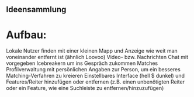 ## Ideensammlung

# Aufbau: 

Lokale Nutzer finden mit einer kleinen Mapp und Anzeige wie weit man voneinander entfernt ist (ähnlich Loovoo)
Video- bzw. Nachrichten Chat mit vorgegeben Icebreakern um ins Gespräch zukommen
Matches
Profilverwaltung mit persönlichen Angaben zur Person, um ein besseres Matching-Verfahren zu kreieren
Einstellbares Interface (hell $ dunkel) und Features/Reiter hinzufügen oder entfernen (z.B. einen unbenötigten Reiter oder ein Feature, wie eine Suchleiste zu entfernen/hinzuzufügen)